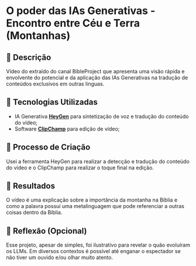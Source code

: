 # O poder das IAs Generativas - Encontro entre Céu e Terra (Montanhas)

## 📒 Descrição
Vídeo do extraído do canal BibleProject que apresenta uma visão rápida e envolvente do potencial e da aplicação das IAs Generativas na tradução de conteúdos exclusivos em outras linguas.

## 🤖 Tecnologias Utilizadas
- IA Generativa **[HeyGen](https://www.heygen.com/)** para sintetização de voz e tradução do conteúdo do vídeo;
- Software **[ClipChamp](https://clipchamp.com/pt-br/)** para edição de vídeo;

## 🧐 Processo de Criação
Usei a ferramenta HeyGen para realizar a detecção e tradução do conteúdo do vídeo e o ClipChamp para realizar o toque final na edição.

## 🚀 Resultados
O vídeo é uma explicação sobre a importância da montanha na Bíblia e como a palavra possui uma metalinguagem que pode referenciar a outras coisas dentro da Bíblia.

## 💭 Reflexão (Opcional)
Esse projeto, apesar de simples, foi ilustrativo para revelar o quão evoluíram os LLMs. Em diversos contextos é possível até enganar o espectador se não tiver um ouvido e/ou olhar muito atento.
